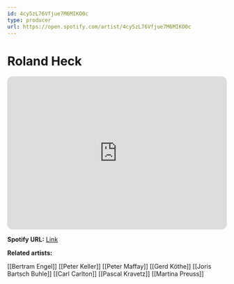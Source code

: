 ```yaml
---
id: 4cy5zL76Vfjue7M6MIKO0c
type: producer
url: https://open.spotify.com/artist/4cy5zL76Vfjue7M6MIKO0c
---
```

# Roland Heck

<iframe style="border-radius:12px" src="https://open.spotify.com/embed/artist/4cy5zL76Vfjue7M6MIKO0c" width="100%" height="352" frameBorder="0" allowfullscreen="" allow="autoplay; clipboard-write; encrypted-media; fullscreen; picture-in-picture" loading="lazy"></iframe>

**Spotify URL:** [Link](https://open.spotify.com/artist/4cy5zL76Vfjue7M6MIKO0c)

**Related artists:**

[[Bertram Engel]]
[[Peter Keller]]
[[Peter Maffay]]
[[Gerd Köthe]]
[[Joris Bartsch Buhle]]
[[Carl Carlton]]
[[Pascal Kravetz]]
[[Martina Preuss]]
